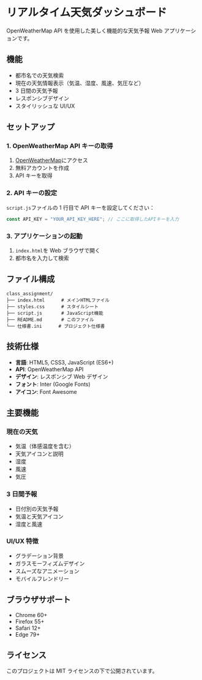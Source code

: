 # リアルタイム天気ダッシュボード

OpenWeatherMap API を使用した美しく機能的な天気予報 Web アプリケーションです。

## 機能

- 都市名での天気検索
- 現在の天気情報表示（気温、湿度、風速、気圧など）
- 3 日間の天気予報
- レスポンシブデザイン
- スタイリッシュな UI/UX

## セットアップ

### 1. OpenWeatherMap API キーの取得

1. [OpenWeatherMap](https://openweathermap.org/api)にアクセス
2. 無料アカウントを作成
3. API キーを取得

### 2. API キーの設定

`script.js`ファイルの 1 行目で API キーを設定してください：

```javascript
const API_KEY = "YOUR_API_KEY_HERE"; // ここに取得したAPIキーを入力
```

### 3. アプリケーションの起動

1. `index.html`を Web ブラウザで開く
2. 都市名を入力して検索

## ファイル構成

```
class_assignment/
├── index.html      # メインHTMLファイル
├── styles.css      # スタイルシート
├── script.js       # JavaScript機能
├── README.md       # このファイル
└── 仕様書.ini      # プロジェクト仕様書
```

## 技術仕様

- **言語**: HTML5, CSS3, JavaScript (ES6+)
- **API**: OpenWeatherMap API
- **デザイン**: レスポンシブ Web デザイン
- **フォント**: Inter (Google Fonts)
- **アイコン**: Font Awesome

## 主要機能

### 現在の天気

- 気温（体感温度を含む）
- 天気アイコンと説明
- 湿度
- 風速
- 気圧

### 3 日間予報

- 日付別の天気予報
- 気温と天気アイコン
- 湿度と風速

### UI/UX 特徴

- グラデーション背景
- ガラスモーフィズムデザイン
- スムーズなアニメーション
- モバイルフレンドリー

## ブラウザサポート

- Chrome 60+
- Firefox 55+
- Safari 12+
- Edge 79+

## ライセンス

このプロジェクトは MIT ライセンスの下で公開されています。
